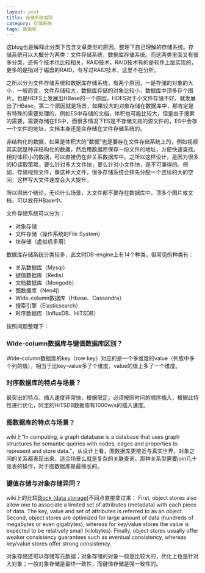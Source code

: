 ```yaml
---
layout: post
title: 存储系统类别
category: 存储系统
tags: 数据库
---
```


这blog也是解释此分类下包含文章类型的原因，整理下自己理解的存储系统。存储系统可以大概分为两类：文件存储系统，数据库存储系统。而这两类里面又有很多分类，还有个技术也比较相关，RAID技术，RAID技术有的是软件上层实现的，更多的是指对于磁盘的RAID，有写过RAID技术，这里不在分析。

之所以分为文件存储系统和数据库存储系统，有两个原因，一是存储的对象的大小，一般而言，文件存储较大，数据库存储的对象比较小，数据库中顶多存个图片。也是HDFS上发展出HBase的一个原因，HDFS对于小文件存储不好，就发展出了HBase。第二个原因就是场景，如果较大的对象存储在数据库中，那肯定是有特殊的需要处理的，例如ES中存储的文档，体积也可能比较大，但是由于搜索的需要，需要存储在ES中，而很多情况下ES是不存储文档的源文件的，ES中会存一个文件的地址，文档本身还是会存储在文件存储系统的。

非结构化的数据，如果是体积大的“数据”也是要存在文件存储系统上的，例如视频其实就是种非结构化的数据，然后用数据库保存一份文件的地址，方便快速查找。相对体积小的数据，可以直接仍在非关系数据库中。之所以这样设计，是因为很多的IO读取策略，要么针对多大文件快，要么针对小文件快，是不可兼得的。例如，存储视频文件，像这种大文件，很多存储系统会预先分配一个连续的大的空间，这样写大文件速度会大大提升。

所以得出个结论，无论什么场景，大文件都不要存在数据库中。顶多个图片或文档，可以放在HBase中。

文件存储系统可以分为：
- 对象存储
- 文件存储（操作系统的File System）
- 块存储（虚拟机多用）

数据库存储系统分类较多，此文时DB-engine上有14个种类，但常见的种类有：
- 关系数据库（Mysql）
- 键值数据库（Redis）
- 文档数据库（Mongodb）
- 图数据库（Neo4j）
- Wide-column数据库（Hbase、Cassandra）
- 搜索引擎（Elasticsearch）
- 时序数据库（InfluxDB、HiTSDB）

按照问题整理下：
### Wide-column数据库与键值数据库区别？ ###
Wide-column数据库的key（row key）对应的是一个多维度的value（列族中多个列的值），相当于比key-value多了个维度，value的值上多了一个维度。

### 时序数据库的特点与场景？ ###
最突出的特点，插入速度非常快，根据限定，必须按照时间的顺序插入，根据此特性进行优化，阿里的HiTSDB数据库有1000w/s的插入速度。

### 图数据库的特点与场景？ ###
wiki上“In computing, a graph database is a database that uses graph structures for semantic queries with nodes, edges and properties to represent and store data.”，从设计上看，图数据库更接近与真实世界，对象之间的关系都表现出来，适合场景么就是复杂的关联查询，那种关系型需要join几十张表的操作，对于图数据库是最擅长的。

### 键值存储与对象存储异同？ ###
wiki上的比较[Block (data storage)](https://en.wikipedia.org/wiki/Block_(data_storage))不同点直接拿过来：
First, object stores also allow one to associate a limited set of attributes (metadata) with each piece of data. The key, value and set of attributes is referred to as an object. 
Second, object stores are optimized for large amount of data (hundreds of megabytes or even gigabytes), whereas for key/value stores the value is expected to be relatively small (kilobytes). Finally, object stores usually offer weaker consistency guarantees such as eventual consistency, whereas key/value stores offer strong consistency.

对象存储还可以存储写元数据；对象存储的对象一般是比较大的，优化上也是针对大对象；一般对象存储是最终一致性，而键值存储是强一致性的。






